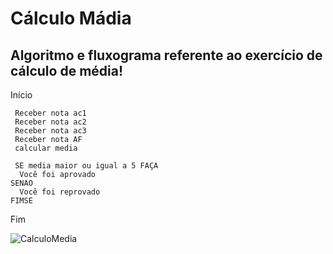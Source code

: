 # Cálculo Mádia
## Algoritmo e fluxograma referente ao exercício de cálculo de média!


Início

     Receber nota ac1 
     Receber nota ac2 
     Receber nota ac3
     Receber nota AF
     calcular media
     
     SE media maior ou igual a 5 FAÇA
      Você foi aprovado
    SENAO 
      Você foi reprovado
    FIMSE
Fim

![CalculoMedia](https://user-images.githubusercontent.com/104536317/166562644-bb18cea3-eba8-452a-a8bd-dd4af5665cfa.jpg)
